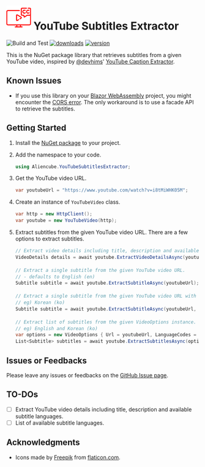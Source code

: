 # ![Icon](https://raw.githubusercontent.com/aliencube/youtube-subtitles-extractor/main/icons/YouTubeSubtitlesExtractor-64x64.png) YouTube Subtitles Extractor

![Build and Test](https://github.com/aliencube/youtube-subtitles-extractor/workflows/Build%20and%20Test/badge.svg) [![downloads](https://img.shields.io/nuget/dt/Aliencube.YouTubeSubtitlesExtractor.svg)](https://www.nuget.org/packages/Aliencube.YouTubeSubtitlesExtractor) [![version](https://img.shields.io/nuget/v/Aliencube.YouTubeSubtitlesExtractor.svg)](https://www.nuget.org/packages/Aliencube.YouTubeSubtitlesExtractor)

This is the NuGet package library that retrieves subtitles from a given YouTube video, inspired by [@devhims](https://github.com/devhims)' [YouTube Caption Extractor](https://github.com/devhims/youtube-caption-extractor).

## Known Issues

- If you use this library on your [Blazor WebAssembly](https://learn.microsoft.com/aspnet/core/blazor/hosting-models#blazor-webassembly) project, you might encounter the [CORS error](https://developer.mozilla.org/docs/Web/HTTP/CORS). The only workaround is to use a facade API to retrieve the subtitles.

## Getting Started

1. Install the [NuGet package](https://www.nuget.org/packages/Aliencube.YouTubeSubtitlesExtractor) to your project.
1. Add the namespace to your code.

    ```csharp
    using Aliencube.YouTubeSubtitlesExtractor;
    ```

1. Get the YouTube video URL.

    ```csharp
    var youtubeUrl = "https://www.youtube.com/watch?v=i8tMiWHK05M";
    ```

1. Create an instance of `YouTubeVideo` class.

    ```csharp
    var http = new HttpClient();
    var youtube = new YouTubeVideo(http);
    ```

1. Extract subtitles from the given YouTube video URL. There are a few options to extract subtitles.

    ```csharp
    // Extract video details including title, description and available subtitle languagesfrom the given YouTube video URL.
    VideoDetails details = await youtube.ExtractVideoDetailsAsync(youtubeUrl);

    // Extract a single subtitle from the given YouTube video URL.
    // - defaults to English (en)
    Subtitle subtitle = await youtube.ExtractSubtitleAsync(youtubeUrl);

    // Extract a single subtitle from the given YouTube video URL with the specified language code.
    // eg) Korean (ko)
    Subtitle subtitle = await youtube.ExtractSubtitleAsync(youtubeUrl, "ko");

    // Extract list of subtitles from the given VideoOptions instance.
    // eg) English and Korean (ko)
    var options = new VideoOptions { Url = youtubeUrl, LanguageCodes = { "en", "ko" } };
    List<Subtitle> subtitles = await youtube.ExtractSubtitlesAsync(options);
    ```

## Issues or Feedbacks

Please leave any issues or feedbacks on the [GitHub Issue page](https://github.com/aliencube/youtube-subtitles-extractor/issues).

## TO-DOs

- [ ] Extract YouTube video details including title, description and available subtitle languages.
- [ ] List of available subtitle languages.

## Acknowledgments

- Icons made by [Freepik](https://www.flaticon.com/authors/freepik) from [flaticon.com](https://flaticon.com/).

